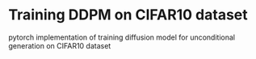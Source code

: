 <h1>Training DDPM on CIFAR10 dataset</h1>

pytorch implementation of training diffusion model for unconditional generation on CIFAR10 dataset
